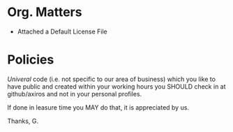 # Org. Matters

 * Attached a Default License File


# Policies 

*Univeral* code (i.e. not specific to our area of business) which you like to have public and created within your working hours you SHOULD check in at github/axiros and not in your personal profiles.

If done in leasure time you MAY do that, it is appreciated by us.

Thanks,
G.
